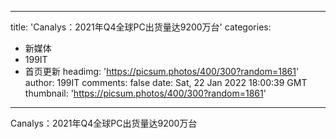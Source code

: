 
---
title: 'Canalys：2021年Q4全球PC出货量达9200万台'
categories: 
 - 新媒体
 - 199IT
 - 首页更新
headimg: 'https://picsum.photos/400/300?random=1861'
author: 199IT
comments: false
date: Sat, 22 Jan 2022 18:00:39 GMT
thumbnail: 'https://picsum.photos/400/300?random=1861'
---

<div>   
Canalys：2021年Q4全球PC出货量达9200万台  
</div>
            